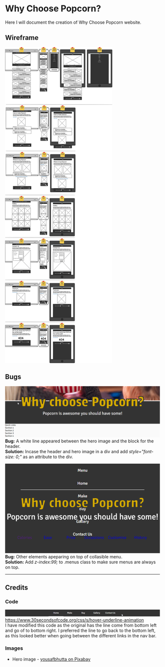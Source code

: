 # Why Choose Popcorn?

Here I will document the creation of Why Choose Popcorn website.

## Wireframe

![Wireframe](assets/docs/wireframe.png "Wireframe of site")

## Bugs

![White line between blocks](assets/docs/line-bug.png)
**Bug:** A white line appeared between the hero image and the block for the header.\
**Solution:** Incase the header and hero image in a div and add *style="font-size: 0;"* as an attribute to the div.

![White line between blocks](assets/docs/collapsible-menu.png)
**Bug:** Other elements apeparing on top of collasible menu.\
**Solution:** Add *z-index:99;* to .menus class to make sure menus are always on top.

---

## Credits

### Code

![Animated line](assets/docs/animated-line.gif)
https://www.30secondsofcode.org/css/s/hover-underline-animation \
I have modified this code as the original has the line come from bottom left and go of to bottom right. I preferred the line to go back to the bottom left, as this looked better when going between the different links in the nav bar.

### Images

- Hero image - [yousafbhutta on Pixabay](https://pixabay.com/users/yousafbhutta-2933897/)